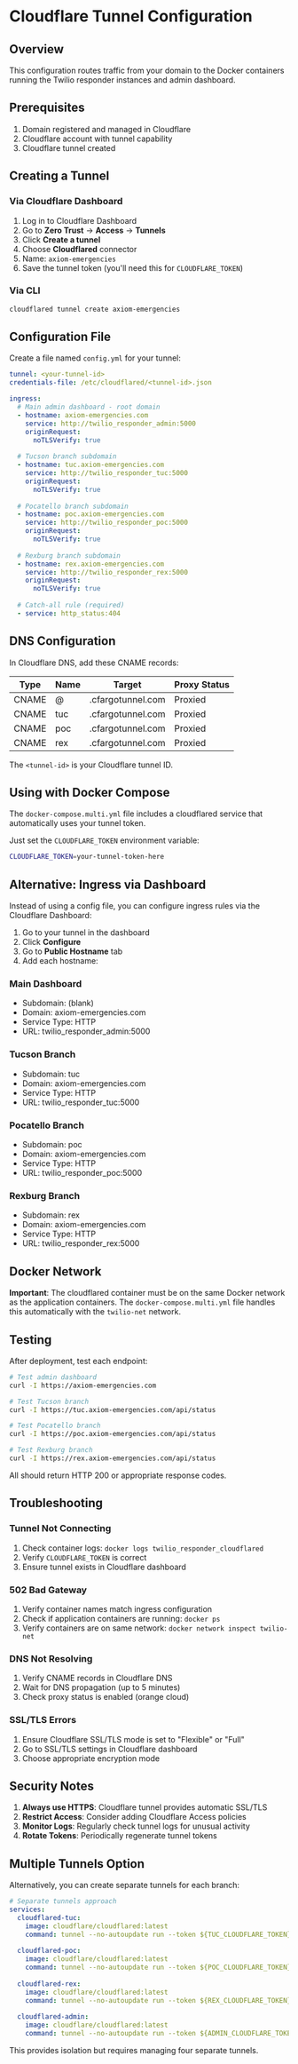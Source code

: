 # Cloudflare Tunnel Configuration

## Overview
This configuration routes traffic from your domain to the Docker containers running the Twilio responder instances and admin dashboard.

## Prerequisites
1. Domain registered and managed in Cloudflare
2. Cloudflare account with tunnel capability
3. Cloudflare tunnel created

## Creating a Tunnel

### Via Cloudflare Dashboard
1. Log in to Cloudflare Dashboard
2. Go to **Zero Trust** → **Access** → **Tunnels**
3. Click **Create a tunnel**
4. Choose **Cloudflared** connector
5. Name: `axiom-emergencies`
6. Save the tunnel token (you'll need this for `CLOUDFLARE_TOKEN`)

### Via CLI
```bash
cloudflared tunnel create axiom-emergencies
```

## Configuration File

Create a file named `config.yml` for your tunnel:

```yaml
tunnel: <your-tunnel-id>
credentials-file: /etc/cloudflared/<tunnel-id>.json

ingress:
  # Main admin dashboard - root domain
  - hostname: axiom-emergencies.com
    service: http://twilio_responder_admin:5000
    originRequest:
      noTLSVerify: true
  
  # Tucson branch subdomain
  - hostname: tuc.axiom-emergencies.com
    service: http://twilio_responder_tuc:5000
    originRequest:
      noTLSVerify: true
  
  # Pocatello branch subdomain
  - hostname: poc.axiom-emergencies.com
    service: http://twilio_responder_poc:5000
    originRequest:
      noTLSVerify: true
  
  # Rexburg branch subdomain
  - hostname: rex.axiom-emergencies.com
    service: http://twilio_responder_rex:5000
    originRequest:
      noTLSVerify: true
  
  # Catch-all rule (required)
  - service: http_status:404
```

## DNS Configuration

In Cloudflare DNS, add these CNAME records:

| Type  | Name | Target                          | Proxy Status |
|-------|------|---------------------------------|--------------|
| CNAME | @    | <tunnel-id>.cfargotunnel.com    | Proxied      |
| CNAME | tuc  | <tunnel-id>.cfargotunnel.com    | Proxied      |
| CNAME | poc  | <tunnel-id>.cfargotunnel.com    | Proxied      |
| CNAME | rex  | <tunnel-id>.cfargotunnel.com    | Proxied      |

The `<tunnel-id>` is your Cloudflare tunnel ID.

## Using with Docker Compose

The `docker-compose.multi.yml` file includes a cloudflared service that automatically uses your tunnel token.

Just set the `CLOUDFLARE_TOKEN` environment variable:

```bash
CLOUDFLARE_TOKEN=your-tunnel-token-here
```

## Alternative: Ingress via Dashboard

Instead of using a config file, you can configure ingress rules via the Cloudflare Dashboard:

1. Go to your tunnel in the dashboard
2. Click **Configure**
3. Go to **Public Hostname** tab
4. Add each hostname:

### Main Dashboard
- Subdomain: (blank)
- Domain: axiom-emergencies.com
- Service Type: HTTP
- URL: twilio_responder_admin:5000

### Tucson Branch
- Subdomain: tuc
- Domain: axiom-emergencies.com
- Service Type: HTTP
- URL: twilio_responder_tuc:5000

### Pocatello Branch
- Subdomain: poc
- Domain: axiom-emergencies.com
- Service Type: HTTP
- URL: twilio_responder_poc:5000

### Rexburg Branch
- Subdomain: rex
- Domain: axiom-emergencies.com
- Service Type: HTTP
- URL: twilio_responder_rex:5000

## Docker Network

**Important**: The cloudflared container must be on the same Docker network as the application containers. The `docker-compose.multi.yml` file handles this automatically with the `twilio-net` network.

## Testing

After deployment, test each endpoint:

```bash
# Test admin dashboard
curl -I https://axiom-emergencies.com

# Test Tucson branch
curl -I https://tuc.axiom-emergencies.com/api/status

# Test Pocatello branch
curl -I https://poc.axiom-emergencies.com/api/status

# Test Rexburg branch
curl -I https://rex.axiom-emergencies.com/api/status
```

All should return HTTP 200 or appropriate response codes.

## Troubleshooting

### Tunnel Not Connecting
1. Check container logs: `docker logs twilio_responder_cloudflared`
2. Verify `CLOUDFLARE_TOKEN` is correct
3. Ensure tunnel exists in Cloudflare dashboard

### 502 Bad Gateway
1. Verify container names match ingress configuration
2. Check if application containers are running: `docker ps`
3. Verify containers are on same network: `docker network inspect twilio-net`

### DNS Not Resolving
1. Verify CNAME records in Cloudflare DNS
2. Wait for DNS propagation (up to 5 minutes)
3. Check proxy status is enabled (orange cloud)

### SSL/TLS Errors
1. Ensure Cloudflare SSL/TLS mode is set to "Flexible" or "Full"
2. Go to SSL/TLS settings in Cloudflare dashboard
3. Choose appropriate encryption mode

## Security Notes

1. **Always use HTTPS**: Cloudflare tunnel provides automatic SSL/TLS
2. **Restrict Access**: Consider adding Cloudflare Access policies
3. **Monitor Logs**: Regularly check tunnel logs for unusual activity
4. **Rotate Tokens**: Periodically regenerate tunnel tokens

## Multiple Tunnels Option

Alternatively, you can create separate tunnels for each branch:

```yaml
# Separate tunnels approach
services:
  cloudflared-tuc:
    image: cloudflare/cloudflared:latest
    command: tunnel --no-autoupdate run --token ${TUC_CLOUDFLARE_TOKEN}
    
  cloudflared-poc:
    image: cloudflare/cloudflared:latest
    command: tunnel --no-autoupdate run --token ${POC_CLOUDFLARE_TOKEN}
    
  cloudflared-rex:
    image: cloudflare/cloudflared:latest
    command: tunnel --no-autoupdate run --token ${REX_CLOUDFLARE_TOKEN}
    
  cloudflared-admin:
    image: cloudflare/cloudflared:latest
    command: tunnel --no-autoupdate run --token ${ADMIN_CLOUDFLARE_TOKEN}
```

This provides isolation but requires managing four separate tunnels.
